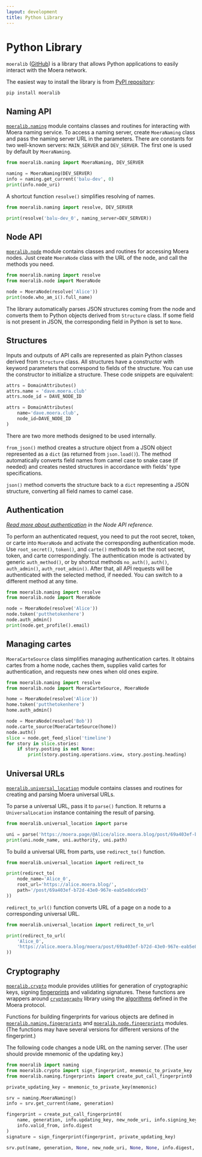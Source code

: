 ```yaml
---
layout: development
title: Python Library
---
```


# Python Library

`moeralib` ([GitHub][1]) is a library that allows Python applications to easily
interact with the Moera network.

The easiest way to install the library is from [PyPI repository][2]:

```
pip install moeralib
```

## Naming API

<code><a href="naming.html">moeralib.naming</a></code> module contains classes and
routines for interacting with Moera naming service. To access a naming server, create
`MoeraNaming` class and pass the naming server URL in the parameters. There are
constants for two well-known servers: `MAIN_SERVER` and `DEV_SERVER`. The first one
is used by default by `MoeraNaming`.

```python
from moeralib.naming import MoeraNaming, DEV_SERVER

naming = MoeraNaming(DEV_SERVER)
info = naming.get_current('balu-dev', 0)
print(info.node_uri)
```

A shortcut function `resolve()` simplifies resolving of names.

```python
from moeralib.naming import resolve, DEV_SERVER

print(resolve('balu-dev_0', naming_server=DEV_SERVER))
```

## Node API

<code><a href="node.html">moeralib.node</a></code> module contains classes and
routines for accessing Moera nodes. Just create `MoeraNode` class with the URL of
the node, and call the methods you need.

```python
from moeralib.naming import resolve
from moeralib.node import MoeraNode

node = MoeraNode(resolve('Alice'))
print(node.who_am_i().full_name)
```

The library automatically parses JSON structures coming from the node and converts
them to Python objects derived from `Structure` class. If some field is not present
in JSON, the corresponding field in Python is set to `None`.

## Structures

Inputs and outputs of API calls are represented as plain Python classes derived from
`Structure` class. All structures have a constructor with keyword parameters that
correspond to fields of the structure. You can use the constructor to initialize
a structure. These code snippets are equivalent:

```python
attrs = DomainAttributes()
attrs.name = 'dave.moera.club'
attrs.node_id = DAVE_NODE_ID
```
```python
attrs = DomainAttributes(
    name='dave.moera.club',
    node_id=DAVE_NODE_ID
)
```

There are two more methods designed to be used internally.

`from_json()` method creates a structure object from a JSON object represented as
a `dict` (as returned from `json.load()`). The method automatically converts field
names from camel case to snake case (if needed) and creates nested structures in
accordance with fields' type specifications.

`json()` method converts the structure back to a `dict` representing a JSON structure,
converting all field names to camel case.

## Authentication

_[Read more about authentication][3] in the Node API reference._

To perform an authenticated request, you need to put the root secret, token, or carte
into `MoeraNode` and activate the corresponding authentication mode. Use
`root_secret()`, `token()`, and `carte()` methods to set the root secret, token, and
carte correspondingly. The authentication mode is activated by generic
`auth_method()`, or by shortcut methods `no_auth()`, `auth()`, `auth_admin()`,
`auth_root_admin()`. After that, all API requests will be authenticated with
the selected method, if needed. You can switch to a different method at any time.

```python
from moeralib.naming import resolve
from moeralib.node import MoeraNode

node = MoeraNode(resolve('Alice'))
node.token('putthetokenhere')
node.auth_admin()
print(node.get_profile().email)
```

## Managing cartes

`MoeraCarteSource` class simplifies managing authentication cartes. It obtains cartes
from a home node, caches them, supplies valid cartes for authentication, and requests
new ones when old ones expire.

```python
from moeralib.naming import resolve
from moeralib.node import MoeraCarteSource, MoeraNode

home = MoeraNode(resolve('Alice'))
home.token('putthetokenhere')
home.auth_admin()

node = MoeraNode(resolve('Bob'))
node.carte_source(MoeraCarteSource(home))
node.auth()
slice = node.get_feed_slice('timeline')
for story in slice.stories:
    if story.posting is not None:
        print(story.posting.operations.view, story.posting.heading)
```

## Universal URLs

<code><a href="universal_location.html">moeralib.universal_location</a></code>
module contains classes and routines for creating and parsing Moera universal
URLs.

To parse a universal URL, pass it to `parse()` function. It returns a
`UniversalLocation` instance containing the result of parsing.

```python
from moeralib.universal_location import parse

uni = parse('https://moera.page/@Alice/alice.moera.blog/post/69a403ef-b72d-43e0-967e-eab5e8dce9d3')
print(uni.node_name, uni.authority, uni.path)
```

To build a universal URL from parts, use `redirect_to()` function.

```python
from moeralib.universal_location import redirect_to

print(redirect_to(
    node_name='Alice_0',
    root_url='https://alice.moera.blog/',
    path='/post/69a403ef-b72d-43e0-967e-eab5e8dce9d3'
))
```

`redirect_to_url()` function converts URL of a page on a node to a corresponding
universal URL.

```python
from moeralib.universal_location import redirect_to_url

print(redirect_to_url(
    'Alice_0',
    'https://alice.moera.blog/moera/post/69a403ef-b72d-43e0-967e-eab5e8dce9d3'
))
```

## Cryptography

<code><a href="crypto.html">moeralib.crypto</a></code> module provides utilities
for generation of cryptographic keys, signing
<a href="../cryptography/fingerprint.html">fingerprints</a> and validating
signatures. These functions are wrappers around
<code><a href="https://pypi.org/project/cryptography/">cryptography</a></code>
library using the <a href="../cryptography/algorithms.html">algorithms</a>
defined in the Moera protocol.

Functions for building fingerprints for various objects are defined in
<code><a href="naming-fingerprints.html">moeralib.naming.fingerprints</a></code>
and <code><a href="node-fingerprints.html">moeralib.node.fingerprints</a></code>
modules. (The functions may have several versions for different versions of
the fingerprint.)

The following code changes a node URL on the naming server.
(The user should provide mnemonic of the updating key.)

```python
from moeralib import naming
from moeralib.crypto import sign_fingerprint, mnemonic_to_private_key
from moeralib.naming.fingerprints import create_put_call_fingerprint0

private_updating_key = mnemonic_to_private_key(mnemonic)

srv = naming.MoeraNaming()
info = srv.get_current(name, generation)

fingerprint = create_put_call_fingerprint0(
    name, generation, info.updating_key, new_node_uri, info.signing_key,
    info.valid_from, info.digest
)
signature = sign_fingerprint(fingerprint, private_updating_key)

srv.put(name, generation, None, new_node_uri, None, None, info.digest, signature)
```

[1]: https://github.com/MoeraOrg/python-moeralib
[2]: https://pypi.org/project/moeralib/
[3]: /development/node-api/authentication.html
